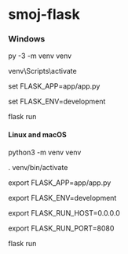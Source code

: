 # smoj-flask

### Windows

py -3 -m venv venv

venv\Scripts\activate

set FLASK_APP=app/app.py

set FLASK_ENV=development

flask run

#### Linux and macOS

python3 -m venv venv

. venv/bin/activate

export FLASK_APP=app/app.py

export FLASK_ENV=development

export FLASK_RUN_HOST=0.0.0.0

export FLASK_RUN_PORT=8080

flask run